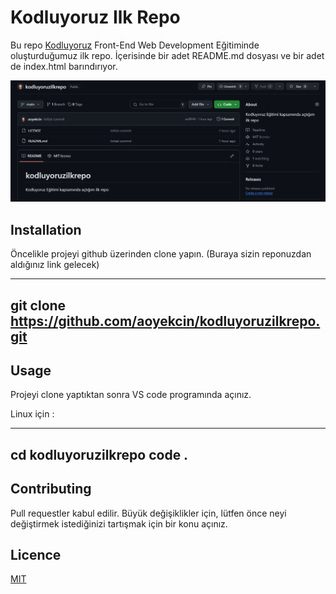 # Kodluyoruz Ilk Repo

Bu repo [Kodluyoruz](https://www.kodluyoruz.org/) Front-End Web Development Eğitiminde oluşturduğumuz ilk repo. İçerisinde bir adet README.md dosyası ve bir adet de index.html barındırıyor.

![alt text](image.png)

## Installation

Öncelikle projeyi github üzerinden clone yapın. (Buraya sizin reponuzdan aldığınız link gelecek)

---
git clone https://github.com/aoyekcin/kodluyoruzilkrepo.git
---

## Usage

Projeyi clone yaptıktan sonra VS code programında açınız.

Linux için :

---
cd kodluyoruzilkrepo
code .
---

## Contributing

Pull requestler kabul edilir. Büyük değişiklikler için, lütfen önce neyi değiştirmek istediğinizi tartışmak için bir konu açınız.

## Licence

[MIT](https://choosealicense.com/licenses/mit/)